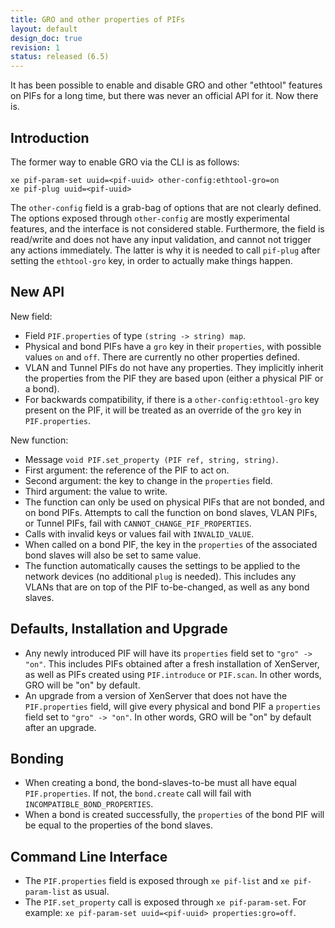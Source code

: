 ```yaml
---
title: GRO and other properties of PIFs
layout: default
design_doc: true
revision: 1
status: released (6.5)
---
```


It has been possible to enable and disable GRO and other "ethtool" features on
PIFs for a long time, but there was never an official API for it. Now there is.

Introduction
------------

The former way to enable GRO via the CLI is as follows:

    xe pif-param-set uuid=<pif-uuid> other-config:ethtool-gro=on
    xe pif-plug uuid=<pif-uuid>

The `other-config` field is a grab-bag of options that are not clearly defined.
The options exposed through `other-config` are mostly experimental features, and
the interface is not considered stable. Furthermore, the field is read/write
and does not have any input validation, and cannot not trigger any actions
immediately. The latter is why it is needed to call `pif-plug` after setting
the `ethtool-gro` key, in order to actually make things happen.

New API
-------

New field:

* Field `PIF.properties` of type `(string -> string) map`.
* Physical and bond PIFs have a `gro` key in their `properties`, with possible values `on` and `off`. There are currently no other properties defined.
* VLAN and Tunnel PIFs do not have any properties. They implicitly inherit the properties from the PIF they are based upon (either a physical PIF or a bond).
* For backwards compatibility, if there is a `other-config:ethtool-gro` key present on the PIF, it will be treated as an override of the `gro` key in `PIF.properties`.

New function:

* Message `void PIF.set_property (PIF ref, string, string)`.
 * First argument: the reference of the PIF to act on.
 * Second argument: the key to change in the `properties` field.
 * Third argument: the value to write.
* The function can only be used on physical PIFs that are not bonded, and on bond PIFs. Attempts to call the function on bond slaves, VLAN PIFs, or Tunnel PIFs, fail with `CANNOT_CHANGE_PIF_PROPERTIES`.
* Calls with invalid keys or values fail with `INVALID_VALUE`.
* When called on a bond PIF, the key in the `properties` of the associated bond slaves will also be set to same value.
* The function automatically causes the settings to be applied to the network devices (no additional `plug` is needed). This includes any VLANs that are on top of the PIF to-be-changed, as well as any bond slaves.

Defaults, Installation and Upgrade
------------------------

* Any newly introduced PIF will have its `properties` field set to `"gro" -> "on"`. This includes PIFs obtained after a fresh installation of XenServer, as well as PIFs created using `PIF.introduce` or `PIF.scan`. In other words, GRO will be "on" by default.
* An upgrade from a version of XenServer that does not have the `PIF.properties` field, will give every physical and bond PIF a `properties` field set to `"gro" -> "on"`. In other words, GRO will be "on" by default after an upgrade.

Bonding
-------

* When creating a bond, the bond-slaves-to-be must all have equal `PIF.properties`. If not, the `bond.create` call will fail with `INCOMPATIBLE_BOND_PROPERTIES`.
* When a bond is created successfully, the `properties` of the bond PIF will be equal to the properties of the bond slaves.

Command Line Interface
----------------------

* The `PIF.properties` field is exposed through `xe pif-list` and `xe pif-param-list` as usual.
* The `PIF.set_property` call is exposed through `xe pif-param-set`. For example: `xe pif-param-set uuid=<pif-uuid> properties:gro=off`.
